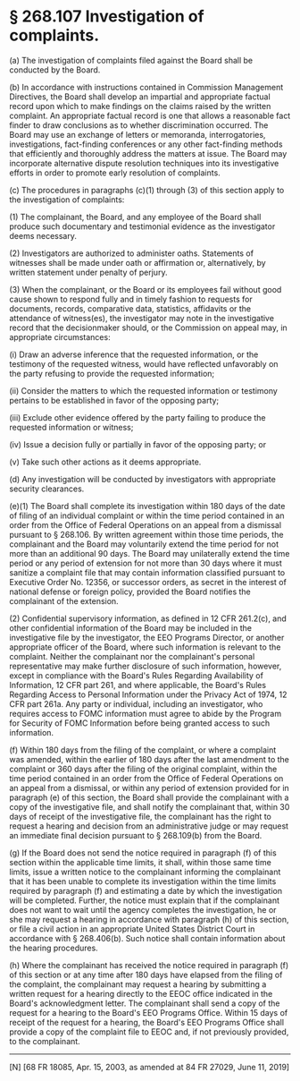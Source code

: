 # § 268.107   Investigation of complaints.

(a) The investigation of complaints filed against the Board shall be conducted by the Board. 


(b) In accordance with instructions contained in Commission Management Directives, the Board shall develop an impartial and appropriate factual record upon which to make findings on the claims raised by the written complaint. An appropriate factual record is one that allows a reasonable fact finder to draw conclusions as to whether discrimination occurred. The Board may use an exchange of letters or memoranda, interrogatories, investigations, fact-finding conferences or any other fact-finding methods that efficiently and thoroughly address the matters at issue. The Board may incorporate alternative dispute resolution techniques into its investigative efforts in order to promote early resolution of complaints. 


(c) The procedures in paragraphs (c)(1) through (3) of this section apply to the investigation of complaints: 


(1) The complainant, the Board, and any employee of the Board shall produce such documentary and testimonial evidence as the investigator deems necessary. 


(2) Investigators are authorized to administer oaths. Statements of witnesses shall be made under oath or affirmation or, alternatively, by written statement under penalty of perjury. 


(3) When the complainant, or the Board or its employees fail without good cause shown to respond fully and in timely fashion to requests for documents, records, comparative data, statistics, affidavits or the attendance of witness(es), the investigator may note in the investigative record that the decisionmaker should, or the Commission on appeal may, in appropriate circumstances: 


(i) Draw an adverse inference that the requested information, or the testimony of the requested witness, would have reflected unfavorably on the party refusing to provide the requested information; 


(ii) Consider the matters to which the requested information or testimony pertains to be established in favor of the opposing party; 


(iii) Exclude other evidence offered by the party failing to produce the requested information or witness; 


(iv) Issue a decision fully or partially in favor of the opposing party; or 


(v) Take such other actions as it deems appropriate. 


(d) Any investigation will be conducted by investigators with appropriate security clearances. 


(e)(1) The Board shall complete its investigation within 180 days of the date of filing of an individual complaint or within the time period contained in an order from the Office of Federal Operations on an appeal from a dismissal pursuant to § 268.106. By written agreement within those time periods, the complainant and the Board may voluntarily extend the time period for not more than an additional 90 days. The Board may unilaterally extend the time period or any period of extension for not more than 30 days where it must sanitize a complaint file that may contain information classified pursuant to Executive Order No. 12356, or successor orders, as secret in the interest of national defense or foreign policy, provided the Board notifies the complainant of the extension. 


(2) Confidential supervisory information, as defined in 12 CFR 261.2(c), and other confidential information of the Board may be included in the investigative file by the investigator, the EEO Programs Director, or another appropriate officer of the Board, where such information is relevant to the complaint. Neither the complainant nor the complainant's personal representative may make further disclosure of such information, however, except in compliance with the Board's Rules Regarding Availability of Information, 12 CFR part 261, and where applicable, the Board's Rules Regarding Access to Personal Information under the Privacy Act of 1974, 12 CFR part 261a. Any party or individual, including an investigator, who requires access to FOMC information must agree to abide by the Program for Security of FOMC Information before being granted access to such information.


(f) Within 180 days from the filing of the complaint, or where a complaint was amended, within the earlier of 180 days after the last amendment to the complaint or 360 days after the filing of the original complaint, within the time period contained in an order from the Office of Federal Operations on an appeal from a dismissal, or within any period of extension provided for in paragraph (e) of this section, the Board shall provide the complainant with a copy of the investigative file, and shall notify the complainant that, within 30 days of receipt of the investigative file, the complainant has the right to request a hearing and decision from an administrative judge or may request an immediate final decision pursuant to § 268.109(b) from the Board. 


(g) If the Board does not send the notice required in paragraph (f) of this section within the applicable time limits, it shall, within those same time limits, issue a written notice to the complainant informing the complainant that it has been unable to complete its investigation within the time limits required by paragraph (f) and estimating a date by which the investigation will be completed. Further, the notice must explain that if the complainant does not want to wait until the agency completes the investigation, he or she may request a hearing in accordance with paragraph (h) of this section, or file a civil action in an appropriate United States District Court in accordance with § 268.406(b). Such notice shall contain information about the hearing procedures.


(h) Where the complainant has received the notice required in paragraph (f) of this section or at any time after 180 days have elapsed from the filing of the complaint, the complainant may request a hearing by submitting a written request for a hearing directly to the EEOC office indicated in the Board's acknowledgment letter. The complainant shall send a copy of the request for a hearing to the Board's EEO Programs Office. Within 15 days of receipt of the request for a hearing, the Board's EEO Programs Office shall provide a copy of the complaint file to EEOC and, if not previously provided, to the complainant. 



---

[N] [68 FR 18085, Apr. 15, 2003, as amended at 84 FR 27029, June 11, 2019]




